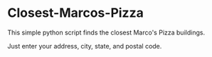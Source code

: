 # Closest-Marcos-Pizza
This simple python script finds the closest Marco's Pizza buildings.

Just enter your address, city, state, and postal code.
